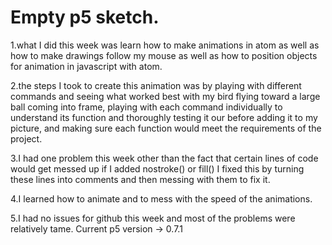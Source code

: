 # Empty p5 sketch.
1.what I did this week was learn how to make animations in atom as well as how to make drawings follow my mouse as well as how to position objects for animation in javascript with atom.

2.the steps I took to create this animation was by playing with different commands and seeing what worked best with my bird flying toward a large ball coming into frame, playing with each command individually to understand its function and thoroughly testing it our before adding it to my picture, and making sure each function would meet the requirements of the project.

3.I had one problem this week other than the fact that certain lines of code would get messed up if I added nostroke() or fill() I fixed this by turning these lines into comments and then messing with them to fix it.

4.I learned how to animate and to mess with the speed of the animations.

5.I had no issues for github this week and most of the problems were relatively tame.
Current p5 version -> 0.7.1
